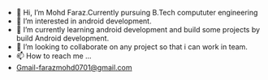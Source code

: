 - 👋 Hi, I’m Mohd Faraz.Currently pursuing B.Tech compututer engineering
- 👀 I’m interested in android development.
- 🌱 I’m currently learning android development and build some projects by build Android development.
- 💞️ I’m looking to collaborate on any project so that i can work in team.
- 📫 How to reach me ... 
- Gmail-farazmohd0701@gmail.com

<!---
0701MF20/0701MF20 is a ✨ special ✨ repository because its `README.md` (this file) appears on your GitHub profile.
You can click the Preview link to take a look at your changes.
--->
